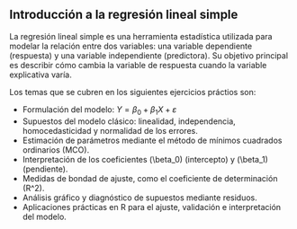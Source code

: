 ## Introducción a la regresión lineal simple

La regresión lineal simple es una herramienta estadística utilizada para modelar la relación entre dos variables: una variable dependiente (respuesta) y una variable independiente (predictora). Su objetivo principal es describir cómo cambia la variable de respuesta cuando la variable explicativa varía.

Los temas que se cubren en los siguientes ejercicios práctios son:

- Formulación del modelo: $Y = \beta_0 + \beta_1 X + \varepsilon$ 
- Supuestos del modelo clásico: linealidad, independencia, homocedasticidad y normalidad de los errores.
- Estimación de parámetros mediante el método de mínimos cuadrados ordinarios (MCO).
- Interpretación de los coeficientes \(\beta_0\) (intercepto) y \(\beta_1\) (pendiente).
- Medidas de bondad de ajuste, como el coeficiente de determinación \(R^2\).
- Análisis gráfico y diagnóstico de supuestos mediante residuos.
- Aplicaciones prácticas en R para el ajuste, validación e interpretación del modelo.

